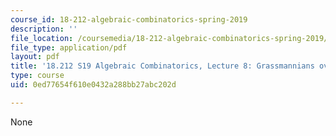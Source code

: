 ```yaml
---
course_id: 18-212-algebraic-combinatorics-spring-2019
description: ''
file_location: /coursemedia/18-212-algebraic-combinatorics-spring-2019/0ed77654f610e0432a288bb27abc202d_MIT18_212S19_lec8.pdf
file_type: application/pdf
layout: pdf
title: '18.212 S19 Algebraic Combinatorics, Lecture 8: Grassmannians over finite fields'
type: course
uid: 0ed77654f610e0432a288bb27abc202d

---
```

None
